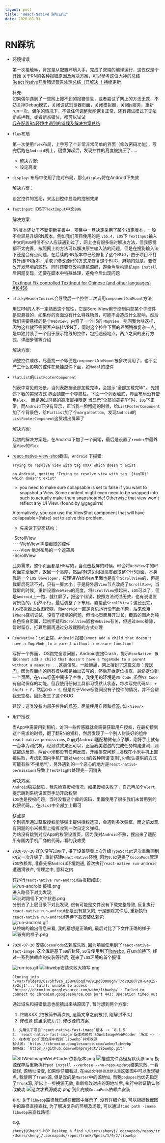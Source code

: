 ```yaml
---
layout: post
title: "React-Native 踩坑日记"
date: 2020-08-31
---
```


# RN踩坑

- 环境错误  

  第一次接触`RN`，肯定是从配置环境入手，完成了双端的编译运行，这仅仅是个开始
关于RN的各种报错原因及解决方案，可以参考这位大神的总结  
[React Native开发错误警告处理总结（已解决 ！持续更新](https://www.jianshu.com/p/98c8f2a970eb)  

  补充:  
如果偶尔遇到了一些网上搜不到的报错信息，或者尝试了网上的方法无效，不妨关掉Debug模式，关闭调试浏览器页面，关闭模拟器，关闭js服务，重新run一次，偶尔的情况下，不做任何调整就能恢复正常，还有调试模式下无法断点拦截，或者断点错位，都可以试试  
[我在配置RN环境中遇到的错误及解决方案总结](https://www.jianshu.com/p/9486226eefcc)

- `flex`布局  

  第一次使用`flex`布局，上手写了个非常非常简单的界面（修改密码功能），写完后跑在`Android`机上，键盘弹起后，发现控件的高度被挤压了.....  
  - 解决方案:  
  - 设定高度  

- `display`: 布局中使用了绝对布局，那么`display`将在Android下失效  

  解决方案：

  设定控件的宽高，来达到控件显隐的控制效果

- `TextInput`: iOS下`TextInput`中文`BUG`

  解决方案:

  RN版本还处于不断更新完善中，项目中一旦决定采用了某个指定版本，一般不会轻易升级RN版本，例如我们项目使用的是 `v55.4`，`iOS`下 `TextInput`输入中文的`BUG`相信不少人应该遇到过了，网上也有很多临时解决方法，但我感觉都不太完善，按照网上的方法可以解决原生输入法的问题，但是在搜狗输入法下还是会有点问题，在后续的RN版本中已经修复了这个BUG，由于项目不打算升级RN版本，采取了修改源码的方式来修复这个BUG，麻烦的就是，要修改开发环境的源码，同时还要修改构建机源码，避免今后构建机```npm install```后问题复现，还要在脚本中特殊处理，避免今后出现问题

  [TextInput Fix controlled TextInput for Chinese (and other languages) #18456](https://github.com/facebook/react-native/pull/18456/files#diff-8eb50d68d87e28556c034717cd58a86e)

- `stickyHeaderIndices`会导致后一个控件二次调用`componentDidMount`方法

  用过RN的人不一定熟悉这个属性，它是ScrollView用于控制内部某个子控件是否悬挂的，如果你的页面没有什么特殊场景，可能不会造成什么影响，然后我们需要悬挂的是个`WebView`，内嵌了一个H5的 `MapView`，别问我为啥这样，因为这样就不需要客户端挂VPN了，同时这个控件下面的界面稍微复杂一点，是单独封装了一个用于展示路线的控件，包括途径地点，两点之间的出行方式，详细步骤等介绍

  解决方案:

  调整控件顺序，尽量找一个即便是`componentDidMount`被多次调用了，也不会产生什么影响的控件在悬挂控件下面，如`Modal`的控件

- `FlatList`的`ListFooterComponent`

  列表中常见的场景，当列表数据全部加载完毕，会提示“全部加载完毕”， 先描述下我的实现方式
界面顶部一个导航栏，下面一个列表触底，界面布局没有使用`Flex`， 而是通过屏幕的高度直接限定
当显示"全部加载完毕"时，`iOS`下正常，而`Android`下没有显示，正当我一脸懵逼的时候，给`ListFooterComponent`加了个背景色，给`FlatList`加了个`marginbottom`，发现`Android`的`ListFooterComponent`这货超出屏幕了

  解决方案:

  起初的解决方案是，在Android下加了一个间距，最后是设置了`render`中最外层`View`的`flex`

- [react-native-view-shot](http://npm.taobao.org/package/react-native-view-shot)截图，`Android` 下报错:

  `Trying to resolve view with tag XXXX which doesn't exist`

  `on Android, getting "Trying to resolve view with tag '{tagID}' which doesn't exist"`

  - you need to make sure collapsable is set to false if you want to snapshot a View. Some content might even need to be wrapped into such <View collapsable={false}> to actually make them snapshotable! Otherwise that view won't reflect any UI View. (found by @gaguirre)

  Alternatively, you can use the ViewShot component that will have collapsable={false} set to solve this problem.

  - 先来说下界面结构：

   -ScrollView  
   ----WebView 需要截取的控件  
   ----View    绝对布局的一个遮罩层  
   -ScrollView

   业务需求，整个页面都是H5写的，当点击截屏的时候，`H5`会将`WebView`中的`H5`页面完全展开，返回一个高度，然后RN这边根据高度截取整个H5页面，本身我是一个`iOS Developer`，按理讲WebView里面也是有个`ScrollView`的，但是截屏后死活不对，只有一屏大小；于是将外层`View`节点改成了`ScrollView`，当截屏的时候，重新设置`WebView`的高度，将`ScrollView`撑起来，`iOS`可以了，但是`Android`上一跑，就红屏了，报这个错误，按照方法试过无效，也有说设置背景色的，仍然不行，最后调整了下布局，直接截`ScrollView`；这还没完，`iOS`模拟器上截图模糊，而`Android`一直是真机运行没有此问题，后来改用`iPhone`真机调试，没有了模糊的问题，但当`H5`页面展开过长，截取的图片为纯白色空白页面，起初怀疑和`ScrollView`嵌套`Webview`有关，但通过`demo`排除，暂时留存，打算后面再通过分段截图的方式处理

- `ReacNative`：`iOS`正常，`Android` 报错`Cannot add a child that doesn't have a YogaNode to a parent without a measure function！`

  写好一个界面，iOS跑完全没问题，Android直接Crash，提示`ReacNative：报错Cannot add a child that doesn't have a YogaNode to a parent without a measure ...`这类信息，一脸懵逼，网上搜到了这篇文章：[传送门](https://blog.csdn.net/qq_32312317/article/details/80769453)，因为界面内的所有模块都是抽出去写的，然后开始定位排查，最终定位到一个页面，在`View`标签中间多了空格，我使用的环境是`VS Code` ,虽然`VS Code`有自动保存的功能，但我使用任何工具都习惯默认状态，每次写完代码`Alt + Shift + F`，然后`CMD + S`, 但是对于View标签间没有子控件的情况，并不会帮我去空格，因此发生了这个BUG

  建议：这类没有内部子控件的标签，尽量使用自闭和标签, 如 ``` <View/> ```

- 用户授权

  当App中需要用到相机，访问一些传感器就会需要获取用户授权，在最初接到这个需求的时候，翻了翻RN的资料，然后发现了一个别人封装好的组件`react-native-permissions`,以前对`Android`适配稍微有点了解，刚好手上就有一台华为测试机，经测试效果还可以，正当我美滋滋的完成任务构建送测，测试那边反馈，两台小米都没有任何反应，开始排查问题...发现在小米手机上直接失败，考虑到国内手机厂商对`Android`的各种所谓‘定制’, `RN`默认提供的方式可能有些‘不接地气’，另外遇到的一个恶心的地方是`react-native-permissions`导致上`TestFlight`处理完一闪消失

  解决方案  
  `Android`稳妥起见，我先检查授权情况，如果授权失败了，自己再加个`Alert`，提示跳到系统设置页手动开启权限  
  `iOS`也是授权问题，当时没看这个库的源码，里面使用了很多我们未曾用到的权限代码，，在`plist`中全部加上即可

  缺点是  
  个别机型通过获取授权能够弹出提供授权选项，会遇到多次弹框，而之前发现有问题的小米机型上指挥收到一次自定义弹框。  
  为啥没有跳到对应App的权限设置页，因为我对`Android`不熟，搜出来了适配所有国内手机厂商的代码，看的我难受

- `2020-07-20` 好久没写过`RN`了, 换了设备随着上次升级`TypeScript`这次重新回到`RN`又一次升级了, 重新搭建`React-Native`环境,  因为`0.62`更换了`CocoaPods`管理`iOS`依赖库, 准备先把`Android`环境跑通, 首次执行`react-native run-android`遭遇滑铁卢, 情理之中, 意料之内.  

  在运行`react-native run-android`后报错如图:  
  ![run-android 报错.png](https://github.com/ShenYj/ShenYj.github.io/blob/master/markdowns/React-Native/踩坑日记/assets/run-android%20报错.png?raw=true)  
  进入路径下对比发现:  
  ![此时路径下文件状态.png](https://github.com/ShenYj/ShenYj.github.io/blob/master/markdowns/React-Native/踩坑日记/assets/此时路径下文件状态.png?raw=true)  
  分别去了上层目录下对比发现, 很有可能是文件没有下载完整导致, 反复执行`react-native run-android`都是没有意义的, 于是删除文件后, 重新执行`react-native run-android`等待下载安装依赖包  
  ![run-android.gif](https://github.com/ShenYj/ShenYj.github.io/blob/master/markdowns/React-Native/踩坑日记/assets/run-android.gif?raw=true)  
  从终端的输出信息来看, 我的猜想是正确的, 最后对比了下文件正确的样子  
  ![该有的样子.png](https://github.com/ShenYj/ShenYj.github.io/blob/master/markdowns/React-Native/踩坑日记/assets/该有的样子.png?raw=true)

- `2020-07-20` 安装`CocoaPods`依赖库失败, 因为项目使用到了`react-native-fast-image`, 这个库是基于`SD`的封装, `SD`又使用到了[libwebp](https://github.com/webmproject/libwebp), 在`CDN`加持下, 经过一系列依赖库的安装等待后, 迎来了`iOS`环境的首个报错:  

  ![run-ios.gif](https://github.com/ShenYj/ShenYj.github.io/blob/master/markdowns/React-Native/踩坑日记/assets/run-ios.gif)
  ![libwebp安装失败大特写.png](https://github.com/ShenYj/ShenYj.github.io/blob/master/markdowns/React-Native/踩坑日记/assets/libwebp安装失败大特写.png?raw=true)

  `Cloning into '/var/folders/6s/5hf9z6_138v68pqd7v891pd80000gn/T/d20200720-84015-8v2sj1'...
fatal: unable to access 'https://chromium.googlesource.com/webm/libwebp/': Failed to connect to chromium.googlesource.com port 443: Operation timed out`  

  通过域名和报错信息也能猜出来啥原因了, 暂时想到两个方案:
  1. 终端XXX (怕被简书再次疯, 这篇文章之前被封, 刚解封不久)  
  2. 修改源
  这里采取`方式2`, 修改源的方案

  ```bash
  1. 先确认下项目`react-native-fast-image`版本 ~> `8.1.5`  
  2. `react-native-fast-image`版本依赖的`SDWebImageWebPCoder `版本 ~> '~> 0.6.1'  
  3. 在本地`pod`源仓库中找到`libwebp`并修改源  
  默认源: `https://chromium.googlesource.com/webm/libwebp`  
  替换成: `https://github.com/webmproject/libwebp.git`  
   ```  

  ![SDWebImageWebPCoder依赖版本.png](https://github.com/ShenYj/ShenYj.github.io/blob/master/markdowns/React-Native/踩坑日记/assets/SDWebImageWebPCoder依赖版本.png?raw=true)
  ![描述文件路径及默认源.png](https://github.com/ShenYj/ShenYj.github.io/blob/master/markdowns/React-Native/踩坑日记/assets/描述文件路径及默认源.png?raw=true)
  换源保存后重新执行`pod install --verbose --no-repo-update`结果失败, 一看错误, 源地址没变, 如果你仔细看过, 在`描述文件路径及默认源`这张图中可以发现疑点, 我使用了`Trunk`源, 但是改的是`Master`中的源地址, 而我`podspec`也优先指定了`Trunk`源, 所以上一步换源无效, 重新修改对应的源地址后, 执行中验证确认修改成功
  ![这次才换源成功.png](https://github.com/ShenYj/ShenYj.github.io/blob/master/markdowns/React-Native/踩坑日记/assets/这次才换源成功.png?raw=true)
  到此完成`CocoaPods`依赖库安装
  
  `补充:`关于`libwebp`路径我已经在截图中展示了, 没有详细介绍, 可以根据我截图中的路径直接查找, 为了解决复杂的环境及场景, 可以通过`find path -iname libwebp`来查找路径:  
  
  e.g.

  ```bash
  shenyj@ShenYj-MBP Desktop % find >/Users/shenyj/.cocoapods/repos/trunk -iname libwebp  
  /Users/shenyj/.cocoapods/repos/trunk/Specs/1/9/2/libwebp
  ```
